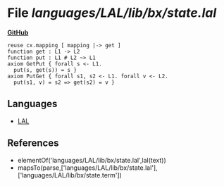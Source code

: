 # File _languages/LAL/lib/bx/state.lal_
**[GitHub](https://github.com/softlang/yas/blob/master/languages/LAL/lib/bx/state.lal)**
```
reuse cx.mapping [ mapping |-> get ]
function get : L1 -> L2
function put : L1 # L2 ~> L1
axiom GetPut { forall s <- L1.
  put(s, get(s)) = s }
axiom PutGet { forall s1, s2 <- L1. forall v <- L2.
  put(s1, v) = s2 => get(s2) = v }
```

## Languages
* [LAL](../languages/LAL.md)

## References
* elementOf('languages/LAL/lib/bx/state.lal',lal(text))
* mapsTo(parse,['languages/LAL/lib/bx/state.lal'],['languages/LAL/lib/bx/state.term'])
